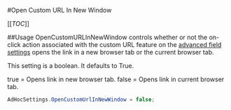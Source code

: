#Open Custom URL In New Window

[[_TOC_]]

##Usage
OpenCustomURLInNewWindow controls whether or not the on-click action associated with the custom URL feature on the [advanced field settings](http://wiki.izenda.us/FAQ/advanced-field-settings) opens the link in a new browser tab or the current browser tab.

This setting is a boolean. It defaults to True.

true = Opens link in new browser tab.
false = Opens link in current browser tab.

```csharp
AdHocSettings.OpenCustomUrlInNewWindow = false;
```